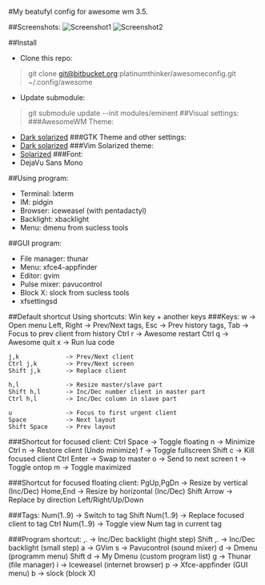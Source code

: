 #My beatufyl config for awesome wm 3.5.

##Screenshots:
![Screenshot1](https://dl.dropboxusercontent.com/u/25179463/screen/For%20README%20in%20git/awesome/1.png)
![Screenshot2](https://dl.dropboxusercontent.com/u/25179463/screen/For%20README%20in%20git/awesome/2.png)

##Install
 * Clone this repo:
> git clone git@bitbucket.org:platinumthinker/awesomeconfig.git ~/.config/awesome
 * Update submodule:
> git submodule update --init modules/eminent
##Visual settings:
###AwesomeWM Theme:
 * [Dark solarized](https://github.com/cycojesus/awesome-solarized)
###GTK Theme and other settings:
 * [Dark solarized](https://bitbucket.org/platinumthinker/dotfiles)
###Vim Solarized theme:
 * [Solarized](https://github.com/altercation/vim-colors-solarized)
###Font:
 * DejaVu Sans Mono

##Using program:
 * Terminal:        lxterm
 * IM:              pidgin
 * Browser:         iceweasel (with pentadactyl)
 * Backlight:       xbacklight
 * Menu:            dmenu from sucless tools

##GUI program:
* File manager:     thunar
* Menu:             xfce4-appfinder
* Editor:           gvim
* Pulse mixer:      pavucontrol
* Block X:          slock from sucless tools
* xfsettingsd


##Default shortcut
Using shortcuts: Win key + another keys
###Keys:
    w               -> Open menu
    Left, Right     -> Prev/Next tags,
    Esc             -> Prev history tags,
    Tab             -> Focus to prev client from history
    Ctrl r          -> Awesome restart
    Ctrl q          -> Awesome quit
    x               -> Run lua code

    j,k             -> Prev/Next client
    Ctrl j,k        -> Prev/Next screen
    Shift j,k       -> Replace client

    h,l             -> Resize master/slave part
    Shift h,l       -> Inc/Dec number client in master part
    Ctrl h,l        -> Inc/Dec column in slave part

    u               -> Focus to first urgent client
    Space           -> Next layout
    Shift Space     -> Prev layout

###Shortcut for focused client:
    Ctrl Space      -> Toggle floating
    n               -> Minimize
    Ctrl n          -> Restore client (Undo minimize)
    f               -> Toggle fullscreen
    Shift c         -> Kill focused client
    Ctrl Enter      -> Swap to master
    o               -> Send to next screen
    t               -> Toggle ontop
    m               -> Toggle maximized
    
###Shortcut for focused floating client:
    PgUp,PgDn       -> Resize by vertical (Inc/Dec)
    Home,End        -> Resize by horizontal (Inc/Dec)
    Shift Arrow     -> Replace by direction Left/Right/Up/Down

###Tags:
    Num(1..9)       -> Switch to tag
    Shift Num(1..9) -> Replace focused client to tag
    Ctrl Num(1..9)  -> Toggle view Num tag in current tag

###Program shortcut:
    ,.              -> Inc/Dec backlight (hight step)
    Shift ,.        -> Inc/Dec backlight (small step)
    a               -> GVim
    s               -> Pavucontrol (sound mixer)
    d               -> Dmenu (programm menu)
    Shift d         -> My Dmenu (custom program list)
    g               -> Thunar (file manager)
    i               -> Iceweasel (internet browser)
    p               -> Xfce-appfinder (GUI menu)
    b               -> slock (block X)

